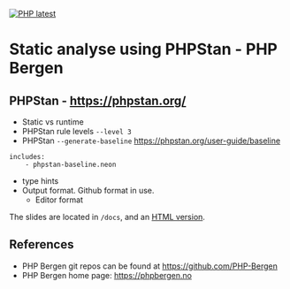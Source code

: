 [![PHP latest](https://github.com/PHP-Bergen/phpbergen_202502-phpstan/actions/workflows/php.yml/badge.svg)](https://github.com/PHP-Bergen/phpbergen_202502-phpstan/actions/workflows/php.yml)
# Static analyse using PHPStan - PHP Bergen

## PHPStan - https://phpstan.org/

* Static vs runtime
* PHPStan rule levels `--level 3`
* PHPStan `--generate-baseline` https://phpstan.org/user-guide/baseline
```
includes:
	- phpstan-baseline.neon
```
* type hints
* Output format. Github format in use.
  * Editor format

The slides are located in `/docs`, and an [HTML version](https://php-bergen.github.io/presentation_template/).

## References

* PHP Bergen git repos can be found at https://github.com/PHP-Bergen
* PHP Bergen home page: https://phpbergen.no
